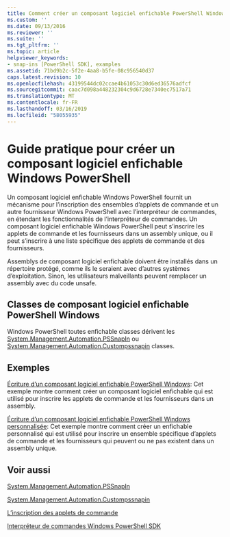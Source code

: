 ```yaml
---
title: Comment créer un composant logiciel enfichable PowerShell Windows | Microsoft Docs
ms.custom: ''
ms.date: 09/13/2016
ms.reviewer: ''
ms.suite: ''
ms.tgt_pltfrm: ''
ms.topic: article
helpviewer_keywords:
- snap-ins [PowerShell SDK], examples
ms.assetid: 71bd9b2c-5f2e-4aa8-b5fe-08c956540d37
caps.latest.revision: 10
ms.openlocfilehash: 43199544dc02ccae4b61053c30d6ed36576adfcf
ms.sourcegitcommit: caac7d098a448232304c9d6728e7340ec7517a71
ms.translationtype: MT
ms.contentlocale: fr-FR
ms.lasthandoff: 03/16/2019
ms.locfileid: "58055935"
---
```

# <a name="how-to-create-a-windows-powershell-snap-in"></a>Guide pratique pour créer un composant logiciel enfichable Windows PowerShell

Un composant logiciel enfichable Windows PowerShell fournit un mécanisme pour l’inscription des ensembles d’applets de commande et un autre fournisseur Windows PowerShell avec l’interpréteur de commandes, en étendant les fonctionnalités de l’interpréteur de commandes. Un composant logiciel enfichable Windows PowerShell peut s’inscrire les applets de commande et les fournisseurs dans un assembly unique, ou il peut s’inscrire à une liste spécifique des applets de commande et des fournisseurs.

Assemblys de composant logiciel enfichable doivent être installés dans un répertoire protégé, comme ils le seraient avec d’autres systèmes d’exploitation. Sinon, les utilisateurs malveillants peuvent remplacer un assembly avec du code unsafe.

## <a name="windows-powershell-snap-in-classes"></a>Classes de composant logiciel enfichable PowerShell Windows

Windows PowerShell toutes enfichable classes dérivent les [System.Management.Automation.PSSnapIn](/dotnet/api/System.Management.Automation.PSSnapIn) ou [System.Management.Automation.Custompssnapin](/dotnet/api/System.Management.Automation.CustomPSSnapIn) classes.

## <a name="examples"></a>Exemples

[Écriture d’un composant logiciel enfichable PowerShell Windows](./writing-a-windows-powershell-snap-in.md): Cet exemple montre comment créer un composant logiciel enfichable qui est utilisé pour inscrire les applets de commande et les fournisseurs dans un assembly.

[Écriture d’un composant logiciel enfichable PowerShell Windows personnalisée](./writing-a-custom-windows-powershell-snap-in.md): Cet exemple montre comment créer un enfichable personnalisé qui est utilisé pour inscrire un ensemble spécifique d’applets de commande et les fournisseurs qui peuvent ou ne pas existent dans un assembly unique.

## <a name="see-also"></a>Voir aussi

[System.Management.Automation.PSSnapIn](/dotnet/api/System.Management.Automation.PSSnapIn)

[System.Management.Automation.Custompssnapin](/dotnet/api/System.Management.Automation.CustomPSSnapIn)

[L’inscription des applets de commande](./registering-cmdlets.md)

[Interpréteur de commandes Windows PowerShell SDK](../windows-powershell-reference.md)
